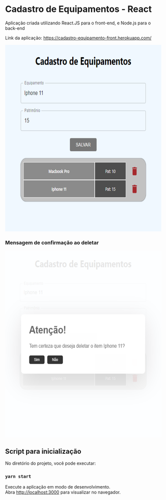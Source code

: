 # Cadastro de Equipamentos - React

Aplicação criada utilizando React.JS para o front-end, e Node.js para o back-end

Link da aplicação: https://cadastro-equipamento-front.herokuapp.com/

<img width="600px" height="600px" src="https://github.com/Dener3D/cadastro-equipamento-frontend/blob/master/public/01.PNG" />

### Mensagem de confirmação ao deletar

<img width="600px" height="600px" src="https://github.com/Dener3D/cadastro-equipamento-frontend/blob/master/public/02.PNG" />

## Script para inicialização

No diretório do projeto, você pode executar:

### `yarn start`

Execute a aplicação em modo de desenvolvimento.\
Abra [http://localhost:3000](http://localhost:3000) para visualizar no navegador.

